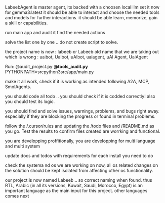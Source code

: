 
LabeebAgent is master agent, its backed with a choosen local llm set it now for gemma3:latest it should be able to interact and choose the needed tools and models for further interactions. it should be able learn, memorize, gain a skill or capabilities.

run main app and audit it
find the needed actions

solve the list one by one .. do not create script to solve.

the project name is now : labeeb or Labeeb
old name that we are taking out which is wrong : uaibot, Uaibot, uAIbot, uaiagent, uAI Agent, UaiAgent

Run:
@audit_project.py
**@tools_audit.py**
PYTHONPATH=srcpython3src/app/main.py

make it all work, check if it is working as intended following A2A, MCP, SmolAgents.

you should code all todo .. you should check if it is codded correctly! also you chould test its logic.

you should find and  solve
issues, warnings, problems, and bugs right away.
especially if they are blocking the progress or found in terminal problems.

follow the /.cursor/rules  and updating the /todo files and /README.md as you go. Test the results to confirm files created are worrking and functional.

you are developping proffitionally, you are developping for multi language and multi system

update docs and todos with requirements for each install you need to do

check the systema nd os we are working on now, all os related  changes on the solution should be kept isolated from affecting other os functionality.

our project is now named Labeeb .. so correct naming when found. thus RTL, Arabic (in all its versions, Kuwait, Saudi, Morocco, Egypt) is an important language as the main input for this project.  other languages comes next
